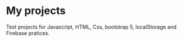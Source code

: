 # My projects
 
Test projects for Javascript, HTML, Css, bootstrap 5, localStorage and Firebase pratices.
